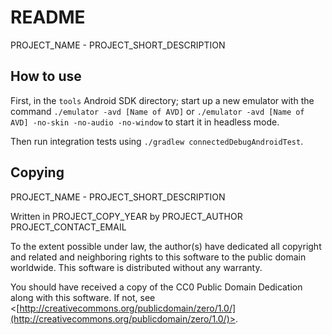 
# README

PROJECT_NAME - PROJECT_SHORT_DESCRIPTION

## How to use

First, in the `tools` Android SDK directory; start up a new emulator with the
command `./emulator -avd [Name of AVD]` or
`./emulator -avd [Name of AVD] -no-skin -no-audio -no-window` to start it in
headless mode.

Then run integration tests using `./gradlew connectedDebugAndroidTest`.

## Copying

PROJECT_NAME - PROJECT_SHORT_DESCRIPTION

Written in PROJECT_COPY_YEAR by PROJECT_AUTHOR PROJECT_CONTACT_EMAIL

To the extent possible under law, the author(s) have dedicated all copyright
and related and neighboring rights to this software to the public domain worldwide.
This software is distributed without any warranty.

You should have received a copy of the CC0 Public Domain Dedication along with this software.
If not, see <[http://creativecommons.org/publicdomain/zero/1.0/](http://creativecommons.org/publicdomain/zero/1.0/)>.
